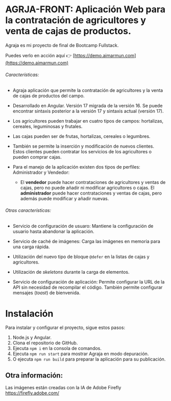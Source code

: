 # AGRJA-FRONT: Aplicación Web para la contratación de agricultores y venta de cajas de productos.

Agraja es mi proyecto de final de Bootcamp Fullstack.

Puedes verlo en acción aquí 👉 [https://demo.aimarmun.com](https://demo.aimarmun.com)

###### Características:

- Agraja aplicación que permite la contratación de agricultores y la venta de cajas de productos del campo.

- Desarrollado en Angular. Versión 17 migrada de la versión 16. Se puede encontrar sintaxis posterior a la versión 17 y sintaxis actual (versión 17).

- Los agricultores pueden trabajar en cuatro tipos de campos: hortalizas, cereales, leguminosas y frutales.

- Las cajas pueden ser de frutas, hortalizas, cereales o legumbres.

- También se permite la inserción y modificación de nuevos clientes. Estos clientes pueden contratar los servicios de los agricultores o pueden comprar cajas.

- Para el manejo de la aplicación existen dos tipos de perfiles: Administrador y Vendedor:
  
  - El **vendedor** puede hacer contrataciones de agricultores y ventas de cajas, pero no puede añadir ni modificar agricultores o cajas. El **administrador** puede hacer contrataciones y ventas de cajas, pero además puede modificar y añadir nuevas.

###### Otras características:

- Servicio de configuración de usuaro: Mantiene la configuración de usuario hasta abandonar la aplicación.

- Servicio de caché de imágenes: Carga las imágenes en memoria para una carga rápida.

- Utilización del nuevo tipo de bloque `@defer` en la listas de cajas y agricultores.

- Utilización de *skeletons* durante la carga de elementos.

- Servicio de configuración de aplicación: Permite configurar la URL de la API sin necesidad  de recompilar el código. También permite configurar mensajes (*toast*) de bienvenida.

# Instalación

Para instalar y configurar el proyecto, sigue estos pasos:

1. Node.js y Angular.
2. Clona el repositorio de GitHub.
3. Ejecuta `npm i` en  la consola de comandos.
4. Ejecuta `npm run start` para mostrar Agraja en modo depuración.
5. O ejecuta `npm run build` para preparar la aplicación para su publicación.

## Otra información:

Las imágenes están creadas con la IA de Adobe Firefly https://firefly.adobe.com/
